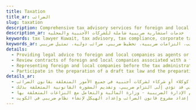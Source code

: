 ```yaml
---
title: Taxation
title_ar: الضرائب
slug: taxation
description: Comprehensive tax advisory services for foreign and local companies
description_ar: خدمات استشارية ضريبية شاملة للشركات الأجنبية والمحلية
keywords: tax lawyer Kuwait, tax advisory, tax compliance, corporate tax, foreign company tax, tax disputes, Ministry of Finance Kuwait, tax law, tax obligations, tax planning, international tax, tax representation
keywords_ar: محامي ضرائب الكويت، استشارات ضريبية، امتثال ضريبي، ضرائب الشركات، ضرائب الشركات الأجنبية، نزاعات ضريبية، وزارة المالية الكويت، قانون الضرائب، التزامات ضريبية، تخطيط ضريبي، ضرائب دولية، تمثيل ضريبي
details:
  - Providing legal advice to foreign and local companies as agents or partners of foreign companies in all matters relating to tax law
  - Review contracts of foreign and local companies associated with a foreign party that may result in tax obligation, and provide legal advice related thereto
  - Representing foreign and local companies before the tax administration –Ministry of Finance and handling disputes related to them
  - Participate in the preparation of a draft tax law and the preparation of the structure for creating a tax system in Kuwait
details_ar:
  - تقديم المشورة القانونية للشركات الأجنبية والمحلية كوكلاء أو شركاء لشركات أجنبية في جميع الأمور المتعلقة بقانون الضرائب
  - مراجعة عقود الشركات الأجنبية والمحلية المرتبطة بطرف أجنبي والتي قد تؤدي إلى التزام ضريبي، وتقديم المشورة القانونية المتعلقة بذلك
  - تمثيل الشركات الأجنبية والمحلية أمام الإدارة الضريبية - وزارة المالية والتعامل مع النزاعات المتعلقة بها
  - المشاركة في إعداد مشروع قانون الضرائب وإعداد الهيكل لإنشاء نظام ضريبي في الكويت
---
```

